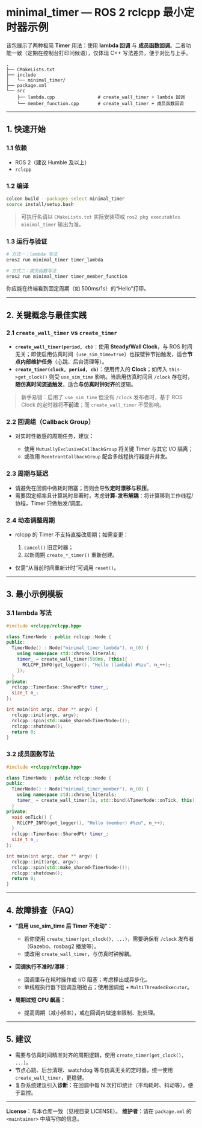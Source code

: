 # minimal\_timer — ROS 2 rclcpp 最小定时器示例

该包展示了两种极简 **Timer** 用法：使用 **lambda 回调** 与 **成员函数回调**。二者功能一致（定期在控制台打印问候语），仅体现 C++ 写法差异，便于对比与上手。

```
.
├── CMakeLists.txt
├── include
│   └── minimal_timer/
├── package.xml
└── src
    ├── lambda.cpp                # create_wall_timer + lambda 回调
    └── member_function.cpp       # create_wall_timer + 成员函数回调
```

---

## 1. 快速开始

### 1.1 依赖

* ROS 2（建议 Humble 及以上）
* `rclcpp`

### 1.2 编译

```bash
colcon build --packages-select minimal_timer
source install/setup.bash
```

> 可执行名请以 `CMakeLists.txt` 实际安装项或 `ros2 pkg executables minimal_timer` 输出为准。

### 1.3 运行与验证

```bash
# 方式一：lambda 写法
eros2 run minimal_timer timer_lambda

# 方式二：成员函数写法
eros2 run minimal_timer timer_member_function
```

你应能在终端看到固定周期（如 500ms/1s）的“Hello”打印。

---

## 2. 关键概念与最佳实践

### 2.1 `create_wall_timer` vs `create_timer`

* **`create_wall_timer(period, cb)`**：使用 **Steady/Wall Clock**，与 ROS 时间无关；即使启用仿真时间（`use_sim_time=true`）也按壁钟节拍触发，适合**节点内部维护任务**（心跳、后台清理等）。
* **`create_timer(clock, period, cb)`**：使用传入的 **Clock**；如传入 `this->get_clock()` 则受 `use_sim_time` 影响。当启用仿真时间且 `/clock` 存在时，**随仿真时间流逝触发**，适合**与仿真时钟对齐**的逻辑。

> 新手易错：启用了 `use_sim_time` 但没有 `/clock` 发布者时，基于 ROS Clock 的定时器将**不前进**；而 `create_wall_timer` 不受影响。

### 2.2 回调组（Callback Group）

* 对实时性敏感的周期任务，建议：

  * 使用 `MutuallyExclusiveCallbackGroup` 将关键 Timer 与其它 I/O 隔离；
  * 或改用 `ReentrantCallbackGroup` 配合多线程执行器提升并发。

### 2.3 周期与延迟

* 请避免在回调中做耗时阻塞；否则会导致**定时漂移**与**积压**。
* 需要固定频率且计算耗时显著时，考虑**计算-发布解耦**：将计算移到工作线程/协程，Timer 只做触发/调度。

### 2.4 动态调整周期

* rclcpp 的 Timer 不支持直接改周期；如需变更：

  1. `cancel()` 旧定时器；
  2. 以新周期 `create_*_timer()` 重新创建。
* 仅需“从当前时间重新计时”可调用 `reset()`。

---

## 3. 最小示例模板

### 3.1 lambda 写法

```cpp
#include <rclcpp/rclcpp.hpp>

class TimerNode : public rclcpp::Node {
public:
  TimerNode() : Node("minimal_timer_lambda"), n_(0) {
    using namespace std::chrono_literals;
    timer_ = create_wall_timer(500ms, [this]{
      RCLCPP_INFO(get_logger(), "Hello (lambda) #%zu", n_++);
    });
  }
private:
  rclcpp::TimerBase::SharedPtr timer_;
  size_t n_;
};

int main(int argc, char ** argv) {
  rclcpp::init(argc, argv);
  rclcpp::spin(std::make_shared<TimerNode>());
  rclcpp::shutdown();
  return 0;
}
```

### 3.2 成员函数写法

```cpp
#include <rclcpp/rclcpp.hpp>

class TimerNode : public rclcpp::Node {
public:
  TimerNode() : Node("minimal_timer_member"), n_(0) {
    using namespace std::chrono_literals;
    timer_ = create_wall_timer(1s, std::bind(&TimerNode::onTick, this));
  }
private:
  void onTick() {
    RCLCPP_INFO(get_logger(), "Hello (member) #%zu", n_++);
  }
  rclcpp::TimerBase::SharedPtr timer_;
  size_t n_;
};

int main(int argc, char ** argv) {
  rclcpp::init(argc, argv);
  rclcpp::spin(std::make_shared<TimerNode>());
  rclcpp::shutdown();
  return 0;
}
```

---

## 4. 故障排查（FAQ）

* **“启用 use\_sim\_time 后 Timer 不走动”**：

  * 若你使用 `create_timer(get_clock(), ...)`，需要确保有 `/clock` 发布者（Gazebo、rosbag2 播放等）。
  * 或改用 `create_wall_timer`，与仿真时钟解耦。
* **回调执行不准时/漂移**：

  * 回调里存在耗时操作或 I/O 阻塞；考虑移出或异步化。
  * 单线程执行器下回调互相抢占；使用回调组 + `MultiThreadedExecutor`。
* **周期过短 CPU 飙高**：

  * 提高周期（减小频率），或在回调内做速率限制、批处理。

---

## 5. 建议

* 需要与仿真时间精准对齐的周期逻辑，使用 `create_timer(get_clock(), ...)`。
* 节点心跳、后台清理、watchdog 等与仿真无关的定时器，统一使用 `create_wall_timer`，更稳健。
* 复杂系统建议引入**诊断**：在回调中每 N 次打印统计（平均耗时、抖动等），便于监控。

---

**License**：与本仓库一致（见根目录 LICENSE）。
**维护者**：请在 `package.xml` 的 `<maintainer>` 中填写你的信息。
